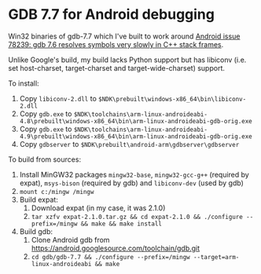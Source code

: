 GDB 7.7 for Android debugging
=============================

Win32 binaries of gdb-7.7 which I've built to work around [Android issue 78239: gdb 7.6 resolves symbols very slowly in C++ stack frames](https://code.google.com/p/android/issues/detail?id=78239).

Unlike Google's build, my build lacks Python support but has libiconv (i.e. set host-charset, target-charset and target-wide-charset) support.

To install:

1. Copy `libiconv-2.dll` to `$NDK\prebuilt\windows-x86_64\bin\libiconv-2.dll`
2. Copy `gdb.exe` to `$NDK\toolchains\arm-linux-androideabi-4.8\prebuilt\windows-x86_64\bin\arm-linux-androideabi-gdb-orig.exe`
3. Copy `gdb.exe` to `$NDK\toolchains\arm-linux-androideabi-4.9\prebuilt\windows-x86_64\bin\arm-linux-androideabi-gdb-orig.exe`
4. Copy `gdbserver` to `$NDK\prebuilt\android-arm\gdbserver\gdbserver`

To build from sources:

1. Install MinGW32 packages `mingw32-base`, `mingw32-gcc-g++` (required by expat), `msys-bison` (required by gdb) and `libiconv-dev` (used by gdb)
2. `mount c:/mingw /mingw`
3. Build expat:
   1. Download expat (in my case, it was 2.1.0)
   2. `tar xzfv expat-2.1.0.tar.gz && cd expat-2.1.0 && ./configure --prefix=/mingw && make && make install`
4. Build gdb:
   1. Clone Android gdb from https://android.googlesource.com/toolchain/gdb.git
   2. `cd gdb/gdb-7.7 && ./configure --prefix=/mingw --target=arm-linux-androideabi && make`
